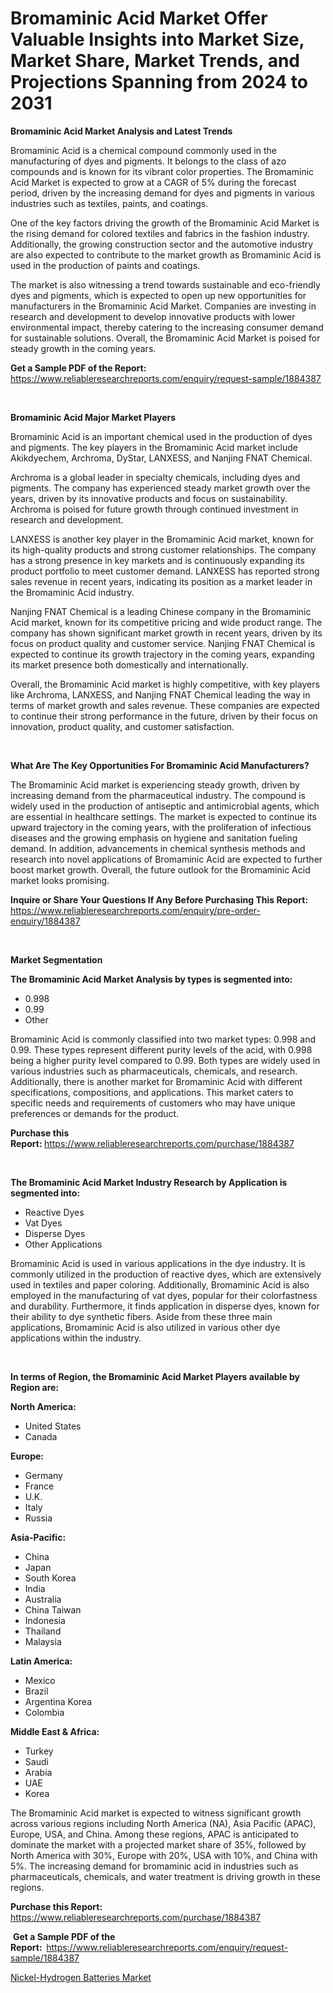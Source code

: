 <p><h1>Bromaminic Acid Market Offer Valuable Insights into Market Size, Market Share, Market Trends, and Projections Spanning from 2024 to 2031</h1></p><p><strong>Bromaminic Acid Market Analysis and Latest Trends</strong></p>
<p><p>Bromaminic Acid is a chemical compound commonly used in the manufacturing of dyes and pigments. It belongs to the class of azo compounds and is known for its vibrant color properties. The Bromaminic Acid Market is expected to grow at a CAGR of 5% during the forecast period, driven by the increasing demand for dyes and pigments in various industries such as textiles, paints, and coatings.</p><p>One of the key factors driving the growth of the Bromaminic Acid Market is the rising demand for colored textiles and fabrics in the fashion industry. Additionally, the growing construction sector and the automotive industry are also expected to contribute to the market growth as Bromaminic Acid is used in the production of paints and coatings.</p><p>The market is also witnessing a trend towards sustainable and eco-friendly dyes and pigments, which is expected to open up new opportunities for manufacturers in the Bromaminic Acid Market. Companies are investing in research and development to develop innovative products with lower environmental impact, thereby catering to the increasing consumer demand for sustainable solutions. Overall, the Bromaminic Acid Market is poised for steady growth in the coming years.</p></p>
<p><strong>Get a Sample PDF of the Report:&nbsp;</strong> <a href="https://www.reliableresearchreports.com/enquiry/request-sample/1884387">https://www.reliableresearchreports.com/enquiry/request-sample/1884387</a></p>
<p>&nbsp;</p>
<p><strong>Bromaminic Acid Major Market Players</strong></p>
<p><p>Bromaminic Acid is an important chemical used in the production of dyes and pigments. The key players in the Bromaminic Acid market include Akikdyechem, Archroma, DyStar, LANXESS, and Nanjing FNAT Chemical. </p><p>Archroma is a global leader in specialty chemicals, including dyes and pigments. The company has experienced steady market growth over the years, driven by its innovative products and focus on sustainability. Archroma is poised for future growth through continued investment in research and development.</p><p>LANXESS is another key player in the Bromaminic Acid market, known for its high-quality products and strong customer relationships. The company has a strong presence in key markets and is continuously expanding its product portfolio to meet customer demand. LANXESS has reported strong sales revenue in recent years, indicating its position as a market leader in the Bromaminic Acid industry.</p><p>Nanjing FNAT Chemical is a leading Chinese company in the Bromaminic Acid market, known for its competitive pricing and wide product range. The company has shown significant market growth in recent years, driven by its focus on product quality and customer service. Nanjing FNAT Chemical is expected to continue its growth trajectory in the coming years, expanding its market presence both domestically and internationally.</p><p>Overall, the Bromaminic Acid market is highly competitive, with key players like Archroma, LANXESS, and Nanjing FNAT Chemical leading the way in terms of market growth and sales revenue. These companies are expected to continue their strong performance in the future, driven by their focus on innovation, product quality, and customer satisfaction.</p></p>
<p>&nbsp;</p>
<p><strong>What Are The Key Opportunities For Bromaminic Acid Manufacturers?</strong></p>
<p><p>The Bromaminic Acid market is experiencing steady growth, driven by increasing demand from the pharmaceutical industry. The compound is widely used in the production of antiseptic and antimicrobial agents, which are essential in healthcare settings. The market is expected to continue its upward trajectory in the coming years, with the proliferation of infectious diseases and the growing emphasis on hygiene and sanitation fueling demand. In addition, advancements in chemical synthesis methods and research into novel applications of Bromaminic Acid are expected to further boost market growth. Overall, the future outlook for the Bromaminic Acid market looks promising.</p></p>
<p><strong>Inquire or Share Your Questions If Any Before Purchasing This Report:</strong> <a href="https://www.reliableresearchreports.com/enquiry/pre-order-enquiry/1884387">https://www.reliableresearchreports.com/enquiry/pre-order-enquiry/1884387</a></p>
<p>&nbsp;</p>
<p><strong>Market Segmentation</strong></p>
<p><strong>The Bromaminic Acid Market Analysis by types is segmented into:</strong></p>
<p><ul><li>0.998</li><li>0.99</li><li>Other</li></ul></p>
<p><p>Bromaminic Acid is commonly classified into two market types: 0.998 and 0.99. These types represent different purity levels of the acid, with 0.998 being a higher purity level compared to 0.99. Both types are widely used in various industries such as pharmaceuticals, chemicals, and research. Additionally, there is another market for Bromaminic Acid with different specifications, compositions, and applications. This market caters to specific needs and requirements of customers who may have unique preferences or demands for the product.</p></p>
<p><strong>Purchase this Report:&nbsp;</strong><a href="https://www.reliableresearchreports.com/purchase/1884387">https://www.reliableresearchreports.com/purchase/1884387</a></p>
<p>&nbsp;</p>
<p><strong>The Bromaminic Acid Market Industry Research by Application is segmented into:</strong></p>
<p><ul><li>Reactive Dyes</li><li>Vat Dyes</li><li>Disperse Dyes</li><li>Other Applications</li></ul></p>
<p><p>Bromaminic Acid is used in various applications in the dye industry. It is commonly utilized in the production of reactive dyes, which are extensively used in textiles and paper coloring. Additionally, Bromaminic Acid is also employed in the manufacturing of vat dyes, popular for their colorfastness and durability. Furthermore, it finds application in disperse dyes, known for their ability to dye synthetic fibers. Aside from these three main applications, Bromaminic Acid is also utilized in various other dye applications within the industry.</p></p>
<p>&nbsp;</p>
<p><strong>In terms of Region, the Bromaminic Acid Market Players available by Region are:</strong></p>
<p>
    <p> <strong> North America: </strong>
        <ul>
            <li>United States</li>
            <li>Canada</li>
        </ul>
        </p> 
    <p> <strong> Europe: </strong>
        <ul>
            <li>Germany</li>
            <li>France</li>
            <li>U.K.</li>
            <li>Italy</li>
            <li>Russia</li>
        </ul>
        </p> 
    <p> <strong> Asia-Pacific: </strong>
        <ul>
            <li>China</li>
            <li>Japan</li>
            <li>South Korea</li>
            <li>India</li>
            <li>Australia</li>
            <li>China Taiwan</li>
            <li>Indonesia</li>
            <li>Thailand</li>
            <li>Malaysia</li>
        </ul>
        </p> 
    <p> <strong> Latin America: </strong>
        <ul>
            <li>Mexico</li>
            <li>Brazil</li>
            <li>Argentina Korea</li>
            <li>Colombia</li>
        </ul>
        </p> 
    <p> <strong> Middle East & Africa: </strong>
        <ul>
            <li>Turkey</li>
            <li>Saudi</li>
            <li>Arabia</li>
            <li>UAE</li>
            <li>Korea</li>
        </ul>
    </p>
    </p>
<p><p>The Bromaminic Acid market is expected to witness significant growth across various regions including North America (NA), Asia Pacific (APAC), Europe, USA, and China. Among these regions, APAC is anticipated to dominate the market with a projected market share of 35%, followed by North America with 30%, Europe with 20%, USA with 10%, and China with 5%. The increasing demand for bromaminic acid in industries such as pharmaceuticals, chemicals, and water treatment is driving growth in these regions.</p></p>
<p><strong>Purchase this Report: </strong><a href="https://www.reliableresearchreports.com/purchase/1884387">https://www.reliableresearchreports.com/purchase/1884387</a></p>
<p>&nbsp;<strong>Get a Sample PDF of the Report:&nbsp;&nbsp;</strong><a href="https://www.reliableresearchreports.com/enquiry/request-sample/1884387">https://www.reliableresearchreports.com/enquiry/request-sample/1884387</a></p>
<p><strong></strong></p>
<p><p><a href="https://crocus-run-b5a.notion.site/Nickel-Hydrogen-Batteries-Market-Offers-Provide-Insightful-Data-for-the-Time-Period-from-2024-to-203-a556c5a8bbee4cd087691871cdf67ba5">Nickel-Hydrogen Batteries Market</a></p></p>